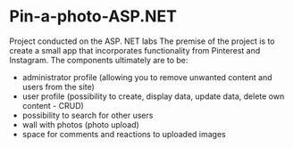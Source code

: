 # Pin-a-photo-ASP.NET
Project conducted on the ASP. NET labs
The premise of the project is to create a small app that incorporates functionality from Pinterest and Instagram.
The components ultimately are to be:
- administrator profile (allowing you to remove unwanted content and users from the site)
- user profile (possibility to create, display data, update data, delete own content - CRUD)
- possibility to search for other users
- wall with photos (photo upload)
- space for comments and reactions to uploaded images
